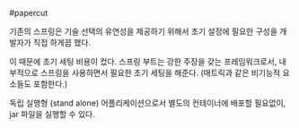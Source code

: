#papercut 

기존의 스프링은 기술 선택의 유연성을 제공하기 위해서 초기 설정에 필요한 구성을 개발자가 직접 하게끔 했다.

이 때문에 초기 세팅 비용이 컸다.
스프링 부트는 강한 주장을 갖는 프레임워크로서, 내부적으로 스프링을 사용하면서 필요한 초기 세팅을 해준다. (매트릭과 같은 비기능적 요소들도 포함한다.)

독립 실행형 (stand alone) 어플리케이션으로서 별도의 컨테이너에 배포할 필요없이, jar 파일을 실행할 수 있다. 
